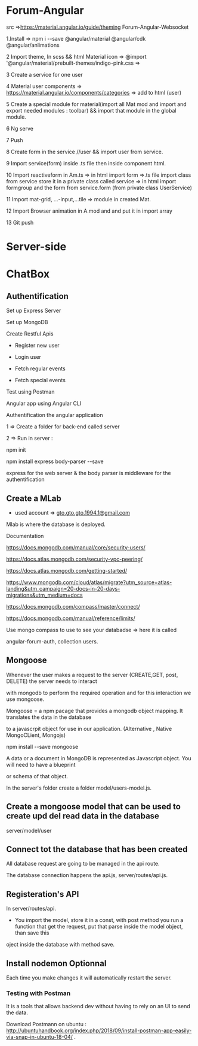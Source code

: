 # Forum-Angular

src =>https://material.angular.io/guide/theming
Forum-Angular-Websocket

1.Install
=> npm i --save @angular/material @angular/cdk @angular/anlimations

2 Import theme, In scss && html Material icon
=> @import '@angular/material/prebuilt-themes/indigo-pink.css
=> <link href="https://fonts.googleapis.com/icon?family=Material+Icons" rel="stylesheet">

3 Create a service for one user

4 Material user components => https://material.angular.io/components/categories
=> add to html (user)<mat-toolbar>

5 Create a special module for material(import all Mat mod and import and export needed modules : toolbar) && import that module in the global module.

6 Ng serve

7 Push

8 Create form in the service //user && import user from service.

9 Import service(form) inside .ts file then inside component html.

10 Import reactiveform in Am.ts
=> in html import form
=>.ts file import class from service store it in a private class called service
=> in html import formgroup and the form from service.form (from private class UserService)

11 Import mat-grid, ...-input,...tile => module in created Mat.

12 Import Browser animation in A.mod and and put it in import array

13 Git push

# Server-side

# ChatBox

## Authentification

Set up Express Server

Set up MongoDB

Create Restful Apis

- Register new user

- Login user

- Fetch regular events

- Fetch special events

Test using Postman

Angular app using Angular CLI

Authentification the angular application

1 => Create a folder for back-end called server

2 => Run in server :

npm init

npm install express body-parser --save

express for the web server & the body parser is middleware for the authentification

## Create a MLab

- used account => gto.gto.gto.1994.1@gmail.com

Mlab is where the database is deployed.

Documentation

https://docs.mongodb.com/manual/core/security-users/

https://docs.atlas.mongodb.com/security-vpc-peering/

https://docs.atlas.mongodb.com/getting-started/

https://www.mongodb.com/cloud/atlas/migrate?utm_source=atlas-landing&utm_campaign=20-docs-in-20-days-migrations&utm_medium=docs

https://docs.mongodb.com/compass/master/connect/

https://docs.mongodb.com/manual/reference/limits/

Use mongo compass to use to see your databadse => here it is called

angular-forum-auth, collection users.

## Mongoose

Whenever the user makes a request to the server (CREATE,GET, post, DELETE) the server needs to interact

with mongodb to perform the required operation and for this interaction we use mongoose.

Mongoose = a npm pacage that provides a mongodb object mapping. It translates the data in the database

to a javascrpit object for use in our application. (Alternative , Native MongoCLient, Mongojs)

npm install --save mongoose

A data or a document in MongoDB is represented as Javascript object. You will need to have a blueprint

or schema of that object.

In the server's folder create a folder model/users-model.js.

## Create a mongoose model that can be used to create upd del read data in the database

server/model/user

## Connect tot the database that has been created

All database request are going to be managed in the api route.

The database connection happens the api.js, server/routes/api.js.

## Registeration's API

In server/routes/api.

- You import the model, store it in a const, with post method you run a function that get the request, put that parse inside the model object, than save this

oject inside the database with method save.

## Install nodemon Optionnal

Each time you make changes it will automatically restart the server.

### Testing with Postman

It is a tools that allows backend dev without having to rely on an UI to send the data.

Download Postmann on ubuntu : http://ubuntuhandbook.org/index.php/2018/09/install-postman-app-easily-via-snap-in-ubuntu-18-04/ .
